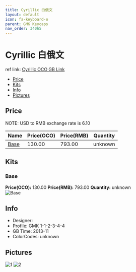 ```yaml
---
title: Cyrillic 白俄文
layout: default
icon: fa-keyboard-o
parent: GMK Keycaps
nav_order: 34065
---
```


# Cyrillic 白俄文

ref link: [Cyrillic OCO GB Link](unknown)

* [Price](#price)
* [Kits](#kits)
* [Info](#info)
* [Pictures](#pictures)


## Price  
NOTE: USD to RMB exchange rate is 6.10

| Name          | Price(OCO)    |  Price(RMB) | Quantity |
| ------------- | ------------ |  ---------- | -------- |
|[Base](#base)|130.00|793.00|unknown|


## Kits
### Base
**Price(OCO):** 130.00    **Price(RMB):** 793.00    **Quantity:** unknown  
<img src="{{ 'assets/images/gmk-keycaps/cyrillic/kits_pics/base.jpeg' | relative_url }}" alt="Base" class="image featured">


## Info
* Designer: 
* Profile: GMK 1-1-2-3-4-4
* GB Time: 2013-11
* ColorCodes: unknown 


## Pictures
<img src="{{ 'assets/images/gmk-keycaps/cyrillic/rendering_pics/1.jpg' | relative_url }}" alt="1" class="image featured">
<img src="{{ 'assets/images/gmk-keycaps/cyrillic/rendering_pics/2.jpg' | relative_url }}" alt="2" class="image featured">
